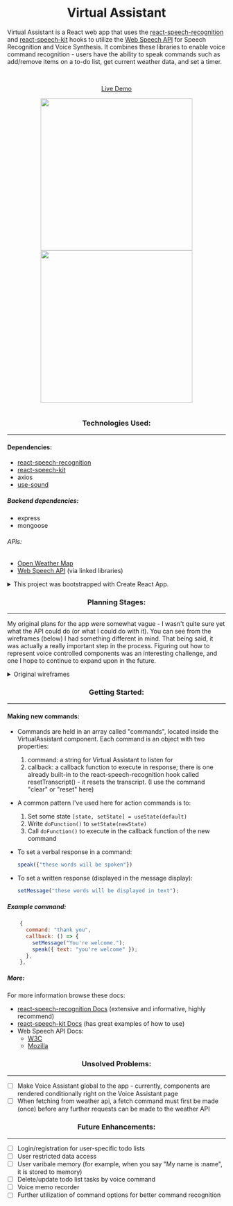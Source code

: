 <div align="center">

# Virtual Assistant

</div>

Virtual Assistant is a React web app that uses the [react-speech-recognition](https://github.com/JamesBrill/react-speech-recognition) and [react-speech-kit](https://github.com/MikeyParton/react-speech-kit) hooks to utilize the [Web Speech API](https://wicg.github.io/speech-api/) for Speech Recognition and Voice Synthesis. It combines these libraries to enable voice command recognition - users have the ability to speak commands such as add/remove items on a to-do list, get current weather data, and set a timer.

<!-- This is my capstone project for General Assembly's Software Engineering Immersive program. -->

<br>

<div align="center">

[Live Demo](https://virtual-asst.herokuapp.com/)

</div>

<!-- ![ez-showCommands](https://user-images.githubusercontent.com/55470100/119111518-242b3380-b9f1-11eb-8982-479dfa52cdae.gif) -->

<!-- ![ez-showTodolist](https://user-images.githubusercontent.com/55470100/119111607-36a56d00-b9f1-11eb-8fac-fd79894a4b0f.gif) -->
<!--
![ez-showActivated](https://user-images.githubusercontent.com/55470100/119111659-43c25c00-b9f1-11eb-8a27-fdde8a9ff1da.gif) -->

<p align="center">
<a target="_blank" rel="noopener noreferrer" href="https://user-images.githubusercontent.com/55470100/119111659-43c25c00-b9f1-11eb-8a27-fdde8a9ff1da.gif">
<img width="350px" src="https://user-images.githubusercontent.com/55470100/119111659-43c25c00-b9f1-11eb-8a27-fdde8a9ff1da.gif" style="max-width:100%;">
</a>

<a target="_blank" rel="noopener noreferer" href="https://user-images.githubusercontent.com/55470100/119111607-36a56d00-b9f1-11eb-8fac-fd79894a4b0f.gif">
<img width="350px" src="https://user-images.githubusercontent.com/55470100/119111607-36a56d00-b9f1-11eb-8fac-fd79894a4b0f.gif" style="max-width:100%;">
</a>
</p>

<!-- ![ezgif com-gif-maker (2)](https://user-images.githubusercontent.com/55470100/118386539-22730180-b5e6-11eb-936c-a867e0a90cd2.gif) -->

![]()

<div align="center">

### Technologies Used:

---

</div>

#### Dependencies:

- [react-speech-recognition](https://github.com/JamesBrill/react-speech-recognition)
- [react-speech-kit](https://github.com/MikeyParton/react-speech-kit)
- axios
- [use-sound](https://github.com/joshwcomeau/use-sound)

##### Backend dependencies:

- express
- mongoose
<!-- - bcryptjs
- cors
- jsonwebtoken -->

###### APIs:

- [Open Weather Map](https://openweathermap.org/api)
- [Web Speech API](https://wicg.github.io/speech-api/) (via linked libraries)

<details><summary>This project was bootstrapped with Create React App.</summary>

# Getting Started with Create React App

This project was bootstrapped with [Create React App](https://github.com/facebook/create-react-app)

## Available Scripts

In the project directory, you can run:

### `yarn start`

Runs the app in the development mode.\
Open [http://localhost:3000](http://localhost:3000) to view it in the browser.

The page will reload if you make edits.\
You will also see any lint errors in the console.

### `yarn test`

Launches the test runner in the interactive watch mode.\
See the section about [running tests](https://facebook.github.io/create-react-app/docs/running-tests) for more information.

### `yarn build`

Builds the app for production to the `build` folder.\
It correctly bundles React in production mode and optimizes the build for the best performance.

The build is minified and the filenames include the hashes.\
Your app is ready to be deployed!

See the section about [deployment](https://facebook.github.io/create-react-app/docs/deployment) for more information.

### `yarn eject`

**Note: this is a one-way operation. Once you `eject`, you can’t go back!**

If you aren’t satisfied with the build tool and configuration choices, you can `eject` at any time. This command will remove the single build dependency from your project.

Instead, it will copy all the configuration files and the transitive dependencies (webpack, Babel, ESLint, etc) right into your project so you have full control over them. All of the commands except `eject` will still work, but they will point to the copied scripts so you can tweak them. At this point you’re on your own.

You don’t have to ever use `eject`. The curated feature set is suitable for small and middle deployments, and you shouldn’t feel obligated to use this feature. However we understand that this tool wouldn’t be useful if you couldn’t customize it when you are ready for it.

## Learn More

You can learn more in the [Create React App documentation](https://facebook.github.io/create-react-app/docs/getting-started).

To learn React, check out the [React documentation](https://reactjs.org/).

### Code Splitting

This section has moved here: [https://facebook.github.io/create-react-app/docs/code-splitting](https://facebook.github.io/create-react-app/docs/code-splitting)

### Analyzing the Bundle Size

This section has moved here: [https://facebook.github.io/create-react-app/docs/analyzing-the-bundle-size](https://facebook.github.io/create-react-app/docs/analyzing-the-bundle-size)

### Making a Progressive Web App

This section has moved here: [https://facebook.github.io/create-react-app/docs/making-a-progressive-web-app](https://facebook.github.io/create-react-app/docs/making-a-progressive-web-app)

### Advanced Configuration

This section has moved here: [https://facebook.github.io/create-react-app/docs/advanced-configuration](https://facebook.github.io/create-react-app/docs/advanced-configuration)

### Deployment

This section has moved here: [https://facebook.github.io/create-react-app/docs/deployment](https://facebook.github.io/create-react-app/docs/deployment)

### `yarn build` fails to minify

This section has moved here: [https://facebook.github.io/create-react-app/docs/troubleshooting#npm-run-build-fails-to-minify](https://facebook.github.io/create-react-app/docs/troubleshooting#npm-run-build-fails-to-minify)

</details>

<div align="center">

### Planning Stages:

</div>

---

My original plans for the app were somewhat vague - I wasn't quite sure yet what the API could do (or what I could do with it). You can see from the wireframes (below) I had something different in mind. That being said, it was actually a really important step in the process. Figuring out how to represent voice controlled components was an interesting challenge, and one I hope to continue to expand upon in the future.

<details><summary>Original wireframes</summary>

<p align="center">
<a target="_blank" rel="noopener noreferrer" href="https://user-images.githubusercontent.com/55470100/119117484-43c55a80-b9f7-11eb-9764-6f80be6e7511.PNG">
<img width="250px" src="https://user-images.githubusercontent.com/55470100/119117484-43c55a80-b9f7-11eb-9764-6f80be6e7511.PNG" style="max-width:100%;">
</a>

<p align="center">
<a target="_blank" rel="noopener noreferrer" href="https://user-images.githubusercontent.com/55470100/119116542-5723f600-b9f6-11eb-868f-853b71d25550.PNG">
<img width="250px" src="https://user-images.githubusercontent.com/55470100/119116542-5723f600-b9f6-11eb-868f-853b71d25550.PNG" style="max-width:100%;">
</a>

<a target="_blank" rel="noopener noreferer" href="https://user-images.githubusercontent.com/55470100/119116668-76228800-b9f6-11eb-989e-715dd7eba15f.PNG">
<img width="250px" src="https://user-images.githubusercontent.com/55470100/119116668-76228800-b9f6-11eb-989e-715dd7eba15f.PNG" style="max-width:100%;">
</a>
</p>

<p align="center">
<a target="_blank" rel="noopener noreferrer" href="https://user-images.githubusercontent.com/55470100/119117400-314b2100-b9f7-11eb-87ad-74cad557bce7.PNG">
<img width="250px" src="https://user-images.githubusercontent.com/55470100/119117400-314b2100-b9f7-11eb-87ad-74cad557bce7.PNG" style="max-width:100%;">
</a>

</details>

<div align="center">

### Getting Started:

</div>

---

<!-- #### How to use/install:

- Fork and clone this repository
- [Create-react-app README.md](https://github.com/facebook/create-react-app/blob/master/README.md)
- Install any dependencies (listed [here](#dependencies:)) with `yarn add <dependency>` or `npm install <dependency>`
- `yarn start` or `npm start` should run the app locally in your browser at `http://localhost:3000`

[Link to backend repo](https://github.com/kristenprescott/VoiceAsst_backend)

- Fork and clone the server api
- Install any dependencies
- Create an account on [MongoDB Atlas]() -->

#### Making new commands:

- Commands are held in an array called "commands", located inside the VirtualAssistant component. Each command is an object with two properties:
  1. command: a string for Virtual Assistant to listen for
  2. callback: a callback function to execute in response; there is one already built-in to the react-speech-recognition hook called resetTranscript() - it resets the transcript. (I use the command "clear" or "reset" here)
- A common pattern I've used here for action commands is to:
  1. Set some state `[state, setState] = useState(default)`
  2. Write `doFunction()` to `setState(newState)`
  3. Call `doFunction()` to execute in the callback function of the new command
- To set a verbal response in a command:

  ```js
  speak({"these words will be spoken"})
  ```

- To set a written response (displayed in the message display):
  ```js
  setMessage("these words will be displayed in text");
  ```

##### Example command:

```js
    {
      command: "thank you",
      callback: () => {
        setMessage("You're welcome.");
        speak({ text: "you're welcome" });
      },
    },
```

##### More:

For more information browse these docs:

- [react-speech-recognition Docs](https://github.com/JamesBrill/react-speech-recognition/tree/98b14bfd60e7b9d72c1d6be95fdc5bfd0a5d3018/docs) (extensive and informative, highly recommend)
- [react-speech-kit Docs](https://github.com/MikeyParton/react-speech-kit) (has great examples of how to use)
- Web Speech API Docs:
  - [W3C](https://wicg.github.io/speech-api/)
  - [Mozilla](https://developer.mozilla.org/en-US/docs/Web/API/Web_Speech_API)

<div align="center">

### Unsolved Problems:

</div>

---

- [ ] Make Voice Assistant global to the app - currently, components are rendered conditionally right on the Voice Assistant page
- [ ] When fetching from weather api, a fetch command must first be made (once) before any further requests can be made to the weather API

<div align="center">

### Future Enhancements:

</div>

---

- [ ] Login/registration for user-specific todo lists
- [ ] User restricted data access
- [ ] User varibale memory (for example, when you say "My name is :name", it is stored to memory)
- [ ] Delete/update todo list tasks by voice command
- [ ] Voice memo recorder
- [ ] Further utilization of command options for better command recognition
